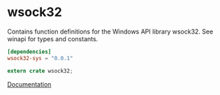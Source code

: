 # wsock32 #
Contains function definitions for the Windows API library wsock32. See winapi for types and constants.

```toml
[dependencies]
wsock32-sys = "0.0.1"
```

```rust
extern crate wsock32;
```

[Documentation](https://retep998.github.io/doc/wsock32/)
